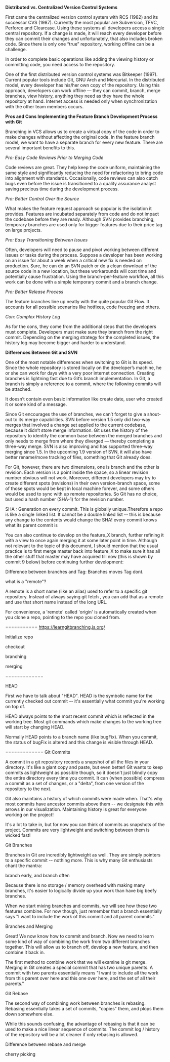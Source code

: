 
**Distributed vs. Centralized Version Control Systems**

First came the centralized version control system with RCS (1982) and its successor CVS (1987).
Currently the most popular are Subversion, TFVC, Perforce and Clearcase. Using these systems all developers
access a single central repository. If a change is made, it will reach every developer before they can
commit their changes and unfortunately, that also includes broken code. Since there is only one “true”
repository, working offline can be a challenge.

In order to complete basic operations like adding the viewing history or committing code, you need access
to the repository.

One of the first distributed version control systems was Bitkeeper (1997). Current popular tools include
Git, GNU Arch and Mercurial. In the distributed model, every developer has his/her own copy of the
repository. Using this approach, developers can work offline — they can commit, branch, merge branches,
view history, anything they need as they have the whole repository at hand. Internet access is needed
only when synchronization with the other team members occurs.


**Pros and Cons Implementing the Feature Branch Development Process with Git**

Branching in VCS allows us to create a virtual copy of the code in order to make changes without
affecting the original code. In the feature branch model, we want to have a separate branch for every
new feature. There are several important benefits to this.

*Pro: Easy Code Reviews Prior to Merging Code*

Code reviews are great. They help keep the code uniform, maintaining the same style and significantly
reducing the need for refactoring to bring code into alignment with standards. Occasionally, code reviews
can also catch bugs even before the issue is transitioned to a quality assurance analyst saving precious
time during the development process.

*Pro: Better Control Over the Source*

What makes the feature request approach so popular is the isolation it provides. Features are incubated
separately from code and do not impact the codebase before they are ready. Although SVN provides branching,
temporary branches are used only for bigger features due to their price tag on large projects.

*Pro: Easy Transitioning Between Issues*

Often, developers will need to pause and pivot working between different issues or tasks during the process.
Suppose a developer has been working on an issue for about a week when a critical new fix is needed on
production. Sure, he can do an SVN patch or do a clean download of the source code in a new location,
but these workarounds will cost time and potentially cause frustration. Using the branch-per-feature
workflow, all this work can be done with a simple temporary commit and a branch change.

*Pro: Better Release Process*

The feature branches line up neatly with the quite popular Git Flow. It accounts for all possible
scenarios like hotfixes, code freezing and others.

*Con: Complex History Log*

As for the cons, they come from the additional steps that the developers must complete. Developers must
make sure they branch from the right commit. Depending on the merging strategy for the completed issues,
the history log may become bigger and harder to understand.

**Differences Between Git and SVN**

One of the most notable differences when switching to Git is its speed. Since the whole repository is
stored locally on the developer’s machine, he or she can work for days with a very poor internet
connection. Creating branches is lightning fast due to Git’s branch implementation. In Git, a branch is
simply a reference to a commit, where the following commits will be attached.

It doesn’t contain even basic information like create date, user who created it or some kind of a message.

Since Git encourages the use of branches, we can’t forget to give a shout-out to its merge capabilities.
SVN before version 1.5 only did two-way merges that involved a change set applied to the current
codebase, because it didn’t store merge information.
Git uses the history of the repository to identify the common base between the merged branches and only
needs to merge from where they diverged — thereby completing a three-way merge.
SVN is also improving and has supported three-way merging since 1.5. In the upcoming 1.9 version of SVN,
it will also have better rename/move tracking of files, something that Git already does.


For Git, however, there are two dimensions, one is branch and the other is revision. Each version is a
point inside the space, so a linear revision number obvious will not work. Moreover, different developers
may try to create different spots (revisions) in their own version-branch space, some of those spots
would be kept in local machine forever, and some others would be used to sync with up remote repositories.
So Git has no choice, but used a hash number (SHA-1) for the revision number.

SHA : Generation on every commit. This is globally unique.Therefore a repo is like a single linked list.
It cannot be a double linked list -- this is because any change to the contents would change the SHA!
every commit knows what its parent commit is

You can also continue to develop on the feature_X branch, further refining it with a view to once again
merging it at some later point in time. Although not relevant to the topic of this document, I should
mention that the usual practice is to first merge master back into feature_X to make sure it has all the
other stuff that master may have acquired till now (this is shown by commit 9 below) before continuing
further development:

Difference between branches and Tag: Branches moves Tag dont.

what is a "remote"?

A remote is a short name (like an alias) used to refer to a specific git repository. Instead of always
saying  git fetch <URL>, you can add that as a remote and use that short name instead of the long URL.

For convenience, a 'remote' called 'origin' is automatically created when you clone a repo,
pointing to the repo you cloned from.

===========
https://learngitbranching.js.org/


Initialize repo

checkout

branching

merging

=============

HEAD

First we have to talk about "HEAD". HEAD is the symbolic name for the currently checked out commit -- it's essentially what commit you're working on top of.

HEAD always points to the most recent commit which is reflected in the working tree. Most git commands which make changes to the working tree will start by changing HEAD.

Normally HEAD points to a branch name (like bugFix). When you commit, the status of bugFix is altered and this change is visible through HEAD.

=============
Git Commits

A commit in a git repository records a snapshot of all the files in your directory. It's like a giant
copy and paste, but even better! Git wants to keep commits as lightweight as possible though, so it
doesn't just blindly copy the entire directory every time you commit. It can (when possible) compress a
commit as a set of changes, or a "delta", from one version of the repository to the next.

Git also maintains a history of which commits were made when. That's why most commits have ancestor
commits above them -- we designate this with arrows in our visualization. Maintaining history is great
for everyone working on the project!

It's a lot to take in, but for now you can think of commits as snapshots of the project. Commits are very lightweight and switching between them is wicked fast!


Git Branches

Branches in Git are incredibly lightweight as well. They are simply pointers to a specific commit -- nothing more. This is why many Git enthusiasts chant the mantra:

branch early, and branch often

Because there is no storage / memory overhead with making many branches, it's easier to logically divide up your work than have big beefy branches.

When we start mixing branches and commits, we will see how these two features combine. For now though, just remember that a branch essentially says "I want to include the work of this commit and all parent commits."


Branches and Merging

Great! We now know how to commit and branch. Now we need to learn some kind of way of combining the work from two different branches together. This will allow us to branch off, develop a new feature, and then combine it back in.

The first method to combine work that we will examine is git merge. Merging in Git creates a special commit that has two unique parents. A commit with two parents essentially means "I want to include all the work from this parent over here and this one over here, and the set of all their parents."


Git Rebase

The second way of combining work between branches is rebasing. Rebasing essentially takes a set of commits, "copies" them, and plops them down somewhere else.

While this sounds confusing, the advantage of rebasing is that it can be used to make a nice linear sequence of commits. The commit log / history of the repository will be a lot cleaner if only rebasing is allowed.


Difference between rebase and merge

cherry picking
